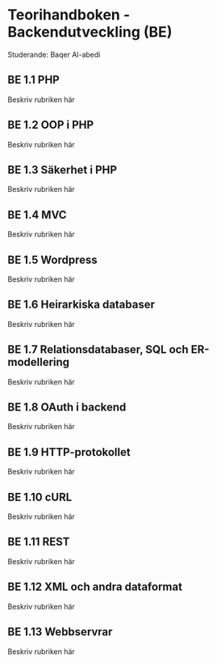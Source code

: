 # Teorihandboken - Backendutveckling (BE)
Studerande: Baqer Al-abedi

## BE 1.1 PHP
Beskriv rubriken här

## BE 1.2 OOP i PHP
Beskriv rubriken här

## BE 1.3 Säkerhet i PHP
Beskriv rubriken här

## BE 1.4 MVC
Beskriv rubriken här

## BE 1.5 Wordpress
Beskriv rubriken här

## BE 1.6 Heirarkiska databaser
Beskriv rubriken här

## BE 1.7 Relationsdatabaser, SQL och ER-modellering
Beskriv rubriken här

## BE 1.8 OAuth i backend
Beskriv rubriken här

## BE 1.9 HTTP-protokollet
Beskriv rubriken här

## BE 1.10 cURL
Beskriv rubriken här

## BE 1.11 REST
Beskriv rubriken här

## BE 1.12 XML och andra dataformat
Beskriv rubriken här

## BE 1.13 Webbservrar
Beskriv rubriken här

